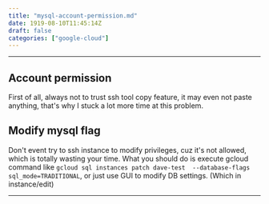 ```yaml
---
title: "mysql-account-permission.md"
date: 1919-08-10T11:45:14Z
draft: false
categories: ["google-cloud"]
---
```




---

## Account permission

First of all, always not to trust ssh tool copy feature, it may even not paste anything, that's why I stuck a lot more time at this problem.

## Modify mysql flag

Don't event try to ssh instance to modify privileges, cuz it's not allowed, which is totally wasting your time.
What you should do is execute gcloud command like `gcloud sql instances patch dave-test  --database-flags sql_mode=TRADITIONAL`,
or just use GUI to modify DB settings. (Which in instance/edit)


---

